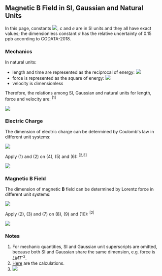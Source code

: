 ## Magnetic B Field in SI, Gaussian and Natural Units

In this page, constants <img src="https://latex.codecogs.com/gif.latex?\hbar">, *c* and *e* are in SI units and they all have exact values; the dimensionless constant *α* has the relative uncertainty of 0.15 ppb according to CODATA-2018.

### Mechanics

In natural units:

- length and time are represented as the reciprocal of energy: <img src="https://latex.codecogs.com/gif.latex?l=ct=c/\omega={\hbar}c/E">
- force is represented as the square of energy: <img src="https://latex.codecogs.com/gif.latex?F=E/l=E/ct=E\omega/c=E^2/{\hbar}c">
- velocity is dimensionless

Therefore, the relations among SI, Gaussian and natural units for length, force and velocity are: <sup>[1]</sup>

<img src="https://latex.codecogs.com/gif.latex?\begin{cases}l={{\hbar}c}\;l^\text{N}&(1)\\[1em]F=\dfrac{F^\text{N}}{{\hbar}c}&(2)\\[1em]v=v^\text{N}c&(3)\end{cases}">

### Electric Charge

The dimension of electric charge can be determined by Coulomb's law in different unit systems:

<img src="https://latex.codecogs.com/gif.latex?\begin{cases}F=\dfrac{q^\text{SI}_1q^\text{SI}_2}{4\pi\varepsilon_0r^2}&(4)\\[1em]F=\dfrac{q^\text{G}_1q^\text{G}_2}{r^2}&(5)\\[1em]F^\text{N}=\dfrac{q^\text{N}_1q^\text{N}_2}{4{\pi}r^\text{N2}}&(6)\end{cases}">

Apply (1) and (2) on (4), (5) and (6): <sup>[2,3]</sup>

<img src="https://latex.codecogs.com/gif.latex?\frac{\sqrt{4\pi\alpha}}e\;q^\text{SI}=\sqrt{\frac{4\pi}{{\hbar}c}}\;q^\text{G}=q^\text{N}\quad(7)">

### Magnetic B Field

The dimension of magnetic **B** field can be determined by Lorentz force in different unit systems:

<img src="https://latex.codecogs.com/gif.latex?\begin{cases}\mathbf{F}=q^\text{SI}\mathbf{v}\times\mathbf{B}^\text{SI}&(8)\\[1em]\mathbf{F}=\dfrac{q^\text{G}}c\mathbf{v}\times\mathbf{B}^\text{G}&(9)\\[1em]\mathbf{F}^\text{N}=q^\text{N}\mathbf{v}^\text{N}\times\mathbf{B}^\text{N}&(10)\end{cases}">

Apply (2), (3) and (7) on (8), (9) and (10): <sup>[2]</sup>

<img src="https://latex.codecogs.com/gif.latex?\frac{{\hbar}c^2e}{\sqrt{4\pi\alpha}}\;\mathbf{B}^\text{SI}={\hbar}c\sqrt{\frac{{\hbar}c}{4\pi}}\;\mathbf{B}^\text{G}=\mathbf{B}^\text{N}\quad(11)">

### Notes

1. For mechanic quantities, SI and Gaussian unit superscripts are omitted, because both SI and Gaussian share the same dimension, e.g. force is *LMT*<sup>-2</sup>.
2. [Here](relations/b-field.py) are the calculations.
3. <img src="https://latex.codecogs.com/gif.latex?\varepsilon_0=e^2/4\pi{\hbar}c\alpha">
